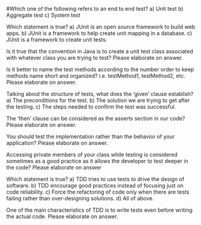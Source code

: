 #Which one of the following refers to an end to end test? 
a) Unit test 
b) Aggregate test 
c) System test

Which statement is true? 
a) JUnit is an open source framework to build web apps. 
b) JUnit is a framework to help create unit mapping in a database. 
c) JUnit is a framework to create unit tests.

Is it true that the convention in Java is to create a unit test class associated with whatever class you are trying to test? Please elaborate on answer. 

Is it better to name the test methods according to the number order to keep methods name short and organized? i.e. testMethod1, testMethod2, etc. Please elaborate on answer.

Talking about the structure of tests, what does the ‘given’ clause establish? 
a) The preconditions for the test. 
b) The solution we are trying to get after the testing. 
c) The steps needed to confirm the test was successful.

The ‘then’ clause can be considered as the asserts section in our code? Please elaborate on answer.

You should test the implementation rather than the behavior of your application? Please elaborate on answer.

Accessing private members of your class while testing is considered sometimes as a good practice as it allows the developer to test deeper in the code? Please elaborate on answer

Which statement is true? 
a) TDD tries to use tests to drive the design of software. 
b) TDD encourage good practices instead of focusing just on code reliability. 
c) Force the refactoring of code only when there are tests failing rather than over-designing solutions. d) All of above.

One of the main characteristics of TDD is to write tests even before writing the actual code. Please elaborate on answer.
